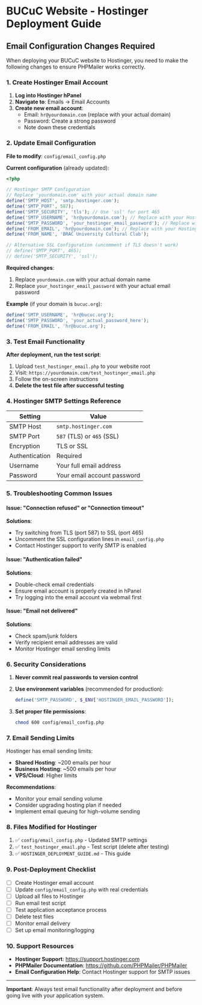 # BUCuC Website - Hostinger Deployment Guide

## Email Configuration Changes Required

When deploying your BUCuC website to Hostinger, you need to make the following changes to ensure PHPMailer works correctly.

### 1. Create Hostinger Email Account

1. **Log into Hostinger hPanel**
2. **Navigate to**: Emails → Email Accounts
3. **Create new email account**:
   - Email: `hr@yourdomain.com` (replace with your actual domain)
   - Password: Create a strong password
   - Note down these credentials

### 2. Update Email Configuration

**File to modify**: `config/email_config.php`

**Current configuration** (already updated):

```php
<?php

// Hostinger SMTP Configuration
// Replace 'yourdomain.com' with your actual domain name
define('SMTP_HOST', 'smtp.hostinger.com');
define('SMTP_PORT', 587);
define('SMTP_SECURITY', 'tls'); // Use 'ssl' for port 465
define('SMTP_USERNAME', 'hr@yourdomain.com'); // Replace with your Hostinger email
define('SMTP_PASSWORD', 'your_hostinger_email_password'); // Replace with your Hostinger email password
define('FROM_EMAIL', 'hr@yourdomain.com'); // Replace with your Hostinger email
define('FROM_NAME', 'BRAC University Cultural Club');

// Alternative SSL Configuration (uncomment if TLS doesn't work)
// define('SMTP_PORT', 465);
// define('SMTP_SECURITY', 'ssl');
```

**Required changes**:

1. Replace `yourdomain.com` with your actual domain name
2. Replace `your_hostinger_email_password` with your actual email password

**Example** (if your domain is `bucuc.org`):

```php
define('SMTP_USERNAME', 'hr@bucuc.org');
define('SMTP_PASSWORD', 'your_actual_password_here');
define('FROM_EMAIL', 'hr@bucuc.org');
```

### 3. Test Email Functionality

**After deployment, run the test script**:

1. Upload `test_hostinger_email.php` to your website root
2. Visit: `https://yourdomain.com/test_hostinger_email.php`
3. Follow the on-screen instructions
4. **Delete the test file after successful testing**

### 4. Hostinger SMTP Settings Reference

| Setting        | Value                       |
| -------------- | --------------------------- |
| SMTP Host      | `smtp.hostinger.com`        |
| SMTP Port      | `587` (TLS) or `465` (SSL)  |
| Encryption     | TLS or SSL                  |
| Authentication | Required                    |
| Username       | Your full email address     |
| Password       | Your email account password |

### 5. Troubleshooting Common Issues

#### Issue: "Connection refused" or "Connection timeout"

**Solutions**:

- Try switching from TLS (port 587) to SSL (port 465)
- Uncomment the SSL configuration lines in `email_config.php`
- Contact Hostinger support to verify SMTP is enabled

#### Issue: "Authentication failed"

**Solutions**:

- Double-check email credentials
- Ensure email account is properly created in hPanel
- Try logging into the email account via webmail first

#### Issue: "Email not delivered"

**Solutions**:

- Check spam/junk folders
- Verify recipient email addresses are valid
- Monitor Hostinger email sending limits

### 6. Security Considerations

1. **Never commit real passwords to version control**
2. **Use environment variables** (recommended for production):

   ```php
   define('SMTP_PASSWORD', $_ENV['HOSTINGER_EMAIL_PASSWORD']);
   ```

3. **Set proper file permissions**:
   ```bash
   chmod 600 config/email_config.php
   ```

### 7. Email Sending Limits

Hostinger has email sending limits:

- **Shared Hosting**: ~200 emails per hour
- **Business Hosting**: ~500 emails per hour
- **VPS/Cloud**: Higher limits

**Recommendations**:

- Monitor your email sending volume
- Consider upgrading hosting plan if needed
- Implement email queuing for high-volume sending

### 8. Files Modified for Hostinger

1. ✅ `config/email_config.php` - Updated SMTP settings
2. ✅ `test_hostinger_email.php` - Test script (delete after testing)
3. ✅ `HOSTINGER_DEPLOYMENT_GUIDE.md` - This guide

### 9. Post-Deployment Checklist

- [ ] Create Hostinger email account
- [ ] Update `config/email_config.php` with real credentials
- [ ] Upload all files to Hostinger
- [ ] Run email test script
- [ ] Test application acceptance process
- [ ] Delete test files
- [ ] Monitor email delivery
- [ ] Set up email monitoring/logging

### 10. Support Resources

- **Hostinger Support**: https://support.hostinger.com
- **PHPMailer Documentation**: https://github.com/PHPMailer/PHPMailer
- **Email Configuration Help**: Contact Hostinger support for SMTP issues

---

**Important**: Always test email functionality after deployment and before going live with your application system.
